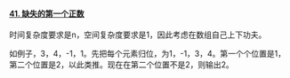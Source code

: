 #### [41. 缺失的第一个正数](https://leetcode.cn/problems/first-missing-positive/)

时间复杂度要求是n，空间复杂度要求是1，因此考虑在数组自己上下功夫。

如例子，3，4，-1，1。先把每个元素归位，为1，-1，3，4。第一个个位置是1，第二个位置是2，以此类推。现在在第二个位置不是2，则输出2。
